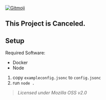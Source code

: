 <a href="https://gitmoji.dev">
  <img
    src="https://img.shields.io/badge/gitmoji-%20😜%20😍-FFDD67.svg?style=flat-square"
    alt="Gitmoji"
  />
</a>

## This Project is Canceled.

## Setup

Required Software:
- Docker
- Node

1. copy `exampleconfig.jsonc` to `config.jsonc`
2. run `node .`

> *Licensed under Mozilla OSS v2.0*

